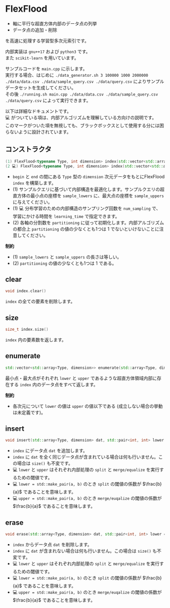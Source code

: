 # FlexFlood

- 軸に平行な超直方体内部のデータ点の列挙
- データ点の追加・削除

を高速に処理する学習型多次元索引です。

内部実装は `gnu++17` および `python3` です。<br>
また `scikit-learn` を用いています。

サンプルコードを `main.cpp` に示します。<br>
実行する場合、はじめに `./data_generator.sh 3 100000 1000 2000000 ./data/data.csv ./data/sample_query.csv ./data/query.csv` によりサンプルデータセットを生成してください。<br>
その後 `./running.sh main.cpp ./data/data.csv ./data/sample_query.csv ./data/query.csv` によって実行できます。

以下は詳細なドキュメントです。<br>
💻 がついている項は、内部アルゴリズムを理解している方向けの説明です。<br>
このマークがついた項を無視しても、ブラックボックスとして使用する分には困らないように設計されています。

## コンストラクタ

```cpp
(1) FlexFlood<typename Type, int dimension> index(std::vector<std::array<Type, dimension>>::iterator begin, std::vector<std::array<Type, dimension>>::iterator end, std::vector<std::array<Type, dimension>> sample_lowers, std::vector<std::array<Type, dimension>> sample_uppers, int num_sampling = 30 * dimension, double learning_time = 60.0 * dimension)
(2 💻) FlexFlood<typename Type, int dimension> index(std::vector<std::array<Type, dimension>>::iterator begin, std::vector<std::array<Type, dimension>>::iterator end, std::array<int, dimension> partitioning)
```

- `begin` と `end` の間にある `Type` 型の `dimension` 次元データをもとにFlexFlood `index` を構築します。
- (1) サンプルクエリに基づいて内部構造を最適化します。サンプルクエリの超直方体の最小点の座標を `sample_lowers` に、最大点の座標を `sample_uppers` に与えてください。
- (1) 💻 分布学習のための内部構造のサンプリング回数を `num_sampling` で、学習にかける時間を `learning_time` で指定できます。
- (2) 各軸の分割数を `partitioning` に従って初期化します。内部アルゴリズムの都合上 `partitioning` の値の少なくとも1つは $1$ でないといけないことに注意してください。

**制約**

- (1) `sample_lowers` と `sample_uppers` の長さは等しい。
- (2) `partitioning` の値の少なくとも1つは $1$ である。

## clear

```cpp
void index.clear()
```

`index` の全ての要素を削除します。

## size

```cpp
size_t index.size()
```

`index` 内の要素数を返します。

## enumerate

```cpp
std::vector<std::array<Type, dimension>> enumerate(std::array<Type, dimension> lower, std::array<Type, dimension> upper)
```

最小点・最大点がそれぞれ `lower` と `upper` であるような超直方体領域内部に存在する `index` 内のデータ点をすべて返します。

**制約**

- 各次元について `lower` の値は `upper` の値以下である (成立しない場合の挙動は未定義です)。

## insert

```cpp
void insert(std::array<Type, dimension> dat, std::pair<int, int> lower = std::make_pair(3, 1), std::pair<int, int> upper = std::make_pair(1, 2))
```

- `index` にデータ点 `dat` を追加します。
- `index` に `dat` を全く同じデータ点が含まれている場合は何も行いません。この場合は `size()` も不変です。
- 💻 `lower` と `upper` はそれぞれ内部処理の ``split`` と ``merge/equalize`` を実行するための閾値です。
- 💻 `lower = std::make_pair(a, b)` のとき `split` の閾値の係数が $\frac{b}{a}$ であることを意味します。
- 💻 `upper = std::make_pair(a, b)` のとき `merge/euqalize` の閾値の係数が $\frac{b}{a}$ であることを意味します。

## erase

```cpp
void erase(std::array<Type, dimension> dat, std::pair<int, int> lower = std::make_pair(3, 1), std::pair<int, int> upper = std::make_pair(1, 2))
```

- `index` からデータ点 `dat` を削除します。
- `index` に `dat` が含まれない場合は何も行いません。この場合は `size()` も不変です。
- 💻 `lower` と `upper` はそれぞれ内部処理の ``split`` と ``merge/equalize`` を実行するための閾値です。
- 💻 `lower = std::make_pair(a, b)` のとき `split` の閾値の係数が $\frac{b}{a}$ であることを意味します。
- 💻 `upper = std::make_pair(a, b)` のとき `merge/euqalize` の閾値の係数が $\frac{b}{a}$ であることを意味します。
